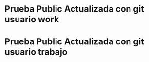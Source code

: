 # Prueba Public Actualizada con git usuario work
# Prueba Public Actualizada con git usuario trabajo